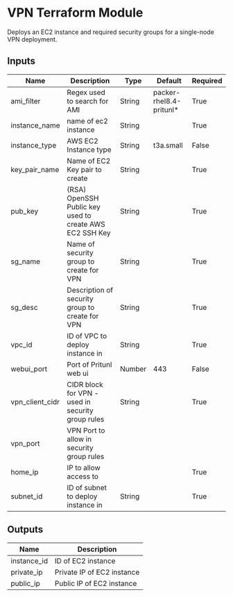 # VPN Terraform Module

Deploys an EC2 instance and required security groups for a single-node VPN deployment.

## Inputs
|Name|Description|Type   |Default|Required   |
|---|---|---|---|---|
|ami_filter|Regex used to search for AMI   |String   |packer-rhel8.4-pritunl*   |True   |
|instance_name   |name of ec2 instance   |String   |   |True   |
|instance_type   |AWS EC2 Instance type   |String   |t3a.small   |False   |
|key_pair_name   |Name of EC2 Key pair to create   |String   |   |True   |
|pub_key|(RSA) OpenSSH Public key used to create AWS EC2 SSH Key   |String   |   |True   |
|sg_name|Name of security group to create for VPN   |String   |   |True   |
|sg_desc|Description of security group to create for VPN   |String  |   |True   |
|vpc_id|ID of VPC to deploy instance in   |String   |   |True  |
|webui_port|Port of Pritunl web ui   |Number   |443  |False   |
|vpn_client_cidr|CIDR block for VPN - used in security group rules   |String   |   |True   |
|vpn_port|VPN Port to allow in security group rules   |   |   |   |
|home_ip|IP to allow access to    |   |   |True   |
|subnet_id|ID of subnet to deploy instance in   |String   |   |True   |

## Outputs
|Name|Description   |
|---|---|
|instance_id   |ID of EC2 instance|
|private_ip|Private IP of EC2 instance| 
|public_ip|Public IP of EC2 instance|